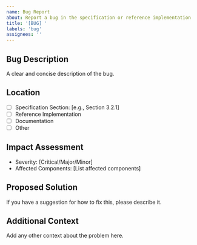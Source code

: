 ```yaml
---
name: Bug Report
about: Report a bug in the specification or reference implementation
title: '[BUG] '
labels: 'bug'
assignees: ''
---
```


## Bug Description
A clear and concise description of the bug.

## Location
- [ ] Specification Section: [e.g., Section 3.2.1]
- [ ] Reference Implementation
- [ ] Documentation
- [ ] Other

## Impact Assessment
- Severity: [Critical/Major/Minor]
- Affected Components: [List affected components]

## Proposed Solution
If you have a suggestion for how to fix this, please describe it.

## Additional Context
Add any other context about the problem here. 